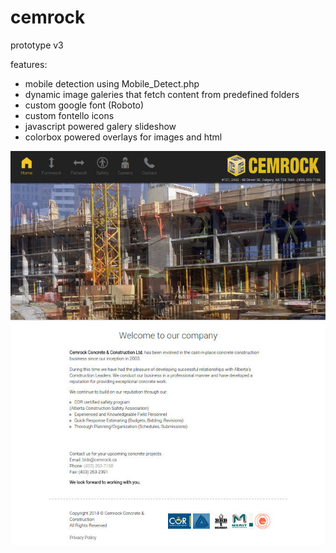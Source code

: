 cemrock
=======

prototype v3

features:
- mobile detection using Mobile_Detect.php
- dynamic image galeries that fetch content from predefined folders
- custom google font (Roboto)
- custom fontello icons
- javascript powered galery slideshow
- colorbox powered overlays for images and html


![screenshot](/img/Screenshot.jpg?raw=true "Screenshot")
